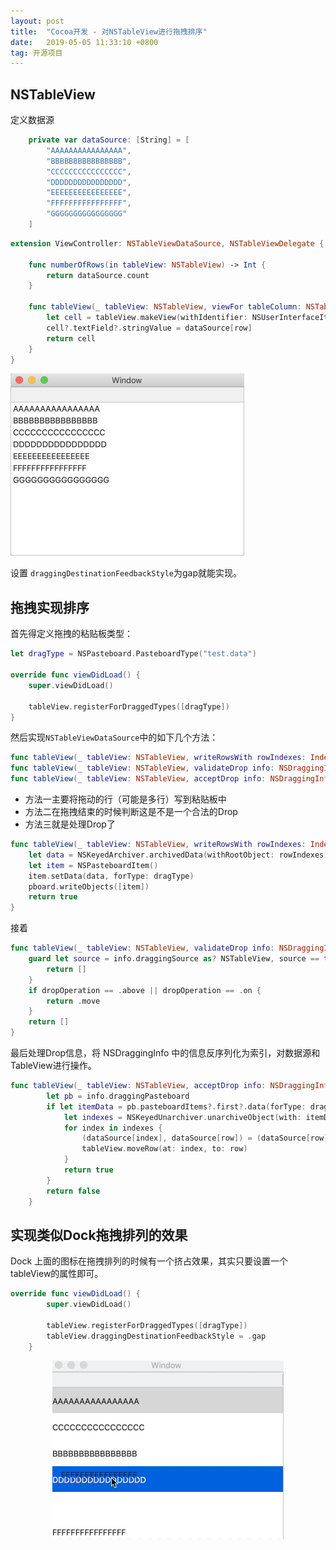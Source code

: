 ```yaml
---
layout: post
title:  "Cocoa开发 - 对NSTableView进行拖拽排序"
date:   2019-05-05 11:33:10 +0800
tag: 开源项目
---
```


## NSTableView 

定义数据源

```swift
    private var dataSource: [String] = [
        "AAAAAAAAAAAAAAAA",
        "BBBBBBBBBBBBBBBB",
        "CCCCCCCCCCCCCCCC",
        "DDDDDDDDDDDDDDDD",
        "EEEEEEEEEEEEEEEE",
        "FFFFFFFFFFFFFFFF",
        "GGGGGGGGGGGGGGGG"
    ]
```

```swift
extension ViewController: NSTableViewDataSource, NSTableViewDelegate {

    func numberOfRows(in tableView: NSTableView) -> Int {
        return dataSource.count
    }
    
    func tableView(_ tableView: NSTableView, viewFor tableColumn: NSTableColumn?, row: Int) -> NSView? {
        let cell = tableView.makeView(withIdentifier: NSUserInterfaceItemIdentifier("CELL"), owner: self) as? NSTableCellView
        cell?.textField?.stringValue = dataSource[row]
        return cell
    }
}
```

<img src='/assets/images/2019/NSTableView-DragDrop-Preview.png' width='374'/>

设置 `draggingDestinationFeedbackStyle`为gap就能实现。

## 拖拽实现排序

首先得定义拖拽的粘贴板类型：

```swift
let dragType = NSPasteboard.PasteboardType("test.data")

override func viewDidLoad() {
    super.viewDidLoad()

    tableView.registerForDraggedTypes([dragType])
}

```

然后实现`NSTableViewDataSource`中的如下几个方法：

```swift
func tableView(_ tableView: NSTableView, writeRowsWith rowIndexes: IndexSet, to pboard: NSPasteboard) -> Bool
func tableView(_ tableView: NSTableView, validateDrop info: NSDraggingInfo, proposedRow row: Int, proposedDropOperation dropOperation: NSTableView.DropOperation) -> NSDragOperation
func tableView(_ tableView: NSTableView, acceptDrop info: NSDraggingInfo, row: Int, dropOperation: NSTableView.DropOperation) -> Bool
```

* 方法一主要将拖动的行（可能是多行）写到粘贴板中
* 方法二在拖拽结束的时候判断这是不是一个合法的Drop
* 方法三就是处理Drop了

```swift
func tableView(_ tableView: NSTableView, writeRowsWith rowIndexes: IndexSet, to pboard: NSPasteboard) -> Bool {
    let data = NSKeyedArchiver.archivedData(withRootObject: rowIndexes)
    let item = NSPasteboardItem()
    item.setData(data, forType: dragType)
    pboard.writeObjects([item])
    return true
}
```

接着

```swift
func tableView(_ tableView: NSTableView, validateDrop info: NSDraggingInfo, proposedRow row: Int, proposedDropOperation dropOperation: NSTableView.DropOperation) -> NSDragOperation {
    guard let source = info.draggingSource as? NSTableView, source == tableView else {
        return []
    }
    if dropOperation == .above || dropOperation == .on {
        return .move
    }
    return []
}
```

最后处理Drop信息，将 NSDraggingInfo 中的信息反序列化为索引，对数据源和TableView进行操作。

```swift
func tableView(_ tableView: NSTableView, acceptDrop info: NSDraggingInfo, row: Int, dropOperation: NSTableView.DropOperation) -> Bool {
        let pb = info.draggingPasteboard
        if let itemData = pb.pasteboardItems?.first?.data(forType: dragType),
            let indexes = NSKeyedUnarchiver.unarchiveObject(with: itemData) as? IndexSet {
            for index in indexes {
                (dataSource[index], dataSource[row]) = (dataSource[row], dataSource[index])
                tableView.moveRow(at: index, to: row)
            }
            return true
        }
        return false
    }
```

## 实现类似Dock拖拽排列的效果

Dock 上面的图标在拖拽排列的时候有一个挤占效果，其实只要设置一个tableView的属性即可。

```swift
override func viewDidLoad() {
        super.viewDidLoad()

        tableView.registerForDraggedTypes([dragType])
        tableView.draggingDestinationFeedbackStyle = .gap
    }
```

<p style='text-align:center'>
<img src='/assets/images/2019/NSTableView-DragDrop-Gap.gif' width='370' />
</p>